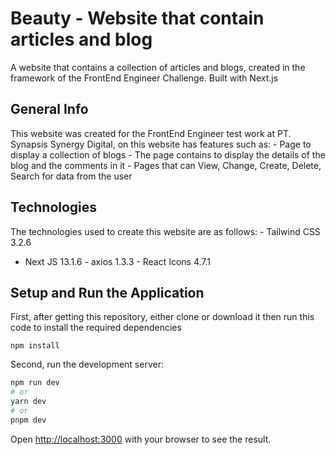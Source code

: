 # Beauty - Website that contain articles and blog

A website that contains a collection of articles and blogs, created in the framework of the FrontEnd Engineer Challenge. Built with Next.js

## General Info

This website was created for the FrontEnd Engineer test work at PT. Synapsis Synergy Digital, on this website
has features such as: - Page to display a collection of blogs - The page contains to display the details of the blog and the comments in it - Pages that can View, Change, Create, Delete, Search for data from the user

## Technologies

The technologies used to create this website are as follows: - Tailwind CSS 3.2.6  
 - Next JS 13.1.6 - axios 1.3.3 - React Icons 4.7.1

## Setup and Run the Application

First, after getting this repository, either clone or download it
then run this code to install the required dependencies

```
npm install
```

Second, run the development server:

```bash
npm run dev
# or
yarn dev
# or
pnpm dev
```

Open [http://localhost:3000](http://localhost:3000) with your browser to see the result.
